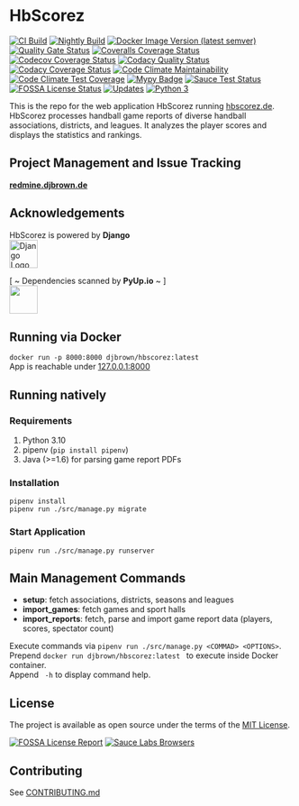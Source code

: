# HbScorez

[![CI Build](https://github.com/djbrown/hbscorez/actions/workflows/ci-build.yml/badge.svg)](https://github.com/djbrown/hbscorez/actions/workflows/ci-build.yml)
[![Nightly Build](https://github.com/djbrown/hbscorez/actions/workflows/nightly-build.yml/badge.svg)](https://github.com/djbrown/hbscorez/actions/workflows/nightly-build.yml)
[![Docker Image Version (latest semver)](https://img.shields.io/docker/v/djbrown/hbscorez?sort=semver)](https://hub.docker.com/r/djbrown/hbscorez)
[![Quality Gate Status](https://sonarcloud.io/api/project_badges/measure?project=djbrown_hbscorez&metric=alert_status)](https://sonarcloud.io/dashboard?id=djbrown_hbscorez)
[![Coveralls Coverage Status](https://coveralls.io/repos/github/djbrown/hbscorez/badge.svg)](https://coveralls.io/github/djbrown/hbscorez)
[![Codecov Coverage Status](https://codecov.io/github/djbrown/hbscorez/coverage.svg)](http://codecov.io/github/djbrown/hbscorez/)
[![Codacy Quality Status](https://api.codacy.com/project/badge/Grade/aa168e5b5c154b1ba8b891afa0998d9e)](https://www.codacy.com/app/djbrown/hbscorez?utm_source=github.com&utm_medium=referral&utm_content=djbrown/hbscorez&utm_campaign=Badge_Grade)
[![Codacy Coverage Status](https://app.codacy.com/project/badge/Coverage/aa168e5b5c154b1ba8b891afa0998d9e)](https://www.codacy.com/manual/djbrown/hbscorez/dashboard?utm_source=github.com&utm_medium=referral&utm_content=djbrown/hbscorez&utm_campaign=Badge_Coverage)
[![Code Climate Maintainability](https://api.codeclimate.com/v1/badges/db7cf3c32bc124e21e8e/maintainability)](https://codeclimate.com/github/djbrown/hbscorez/maintainability)
[![Code Climate Test Coverage](https://api.codeclimate.com/v1/badges/db7cf3c32bc124e21e8e/test_coverage)](https://codeclimate.com/github/djbrown/hbscorez/test_coverage)
[![Mypy Badge](http://www.mypy-lang.org/static/mypy_badge.svg)](http://mypy-lang.org/)
[![Sauce Test Status](https://saucelabs.com/buildstatus/dan-brown)](https://saucelabs.com/u/dan-brown)
[![FOSSA License Status](https://app.fossa.com/api/projects/custom%2B5488%2Fgithub.com%2Fdjbrown%2Fhbscorez.svg?type=shield)](https://app.fossa.com/projects/custom%2B5488%2Fgithub.com%2Fdjbrown%2Fhbscorez?ref=badge_shield)
[![Updates](https://pyup.io/repos/github/djbrown/hbscorez/shield.svg)](https://pyup.io/repos/github/djbrown/hbscorez/)
[![Python 3](https://pyup.io/repos/github/djbrown/hbscorez/python-3-shield.svg)](https://pyup.io/repos/github/djbrown/hbscorez/)

This is the repo for the web application HbScorez running [hbscorez.de](https://hbscorez.de/).  
HbScorez processes handball game reports of diverse handball associations, districts, and leagues.
It analyzes the player scores and displays the statistics and rankings.

## Project Management and Issue Tracking

**[redmine.djbrown.de](https://redmine.djbrown.de/projects/hbscorez)**

## Acknowledgements

HbScorez is powered by **Django**  
[<img src="https://www.djangoproject.com/m/img/logos/django-logo-positive.svg" height="50" alt="Django Logo"/>](https://www.djangoproject.com/)

[ ~ Dependencies scanned by **PyUp.io** ~ ]  
[<img src="https://pyup.io/static/images/logo.png" height="50"/>](https://pyup.io/)

## Running via Docker

`docker run -p 8000:8000 djbrown/hbscorez:latest`  
App is reachable under [127.0.0.1:8000](http://127.0.0.1:8000)

## Running natively

### Requirements

1. Python 3.10
1. pipenv (`pip install pipenv`)
1. Java (>=1.6) for parsing game report PDFs

### Installation

`pipenv install`  
`pipenv run ./src/manage.py migrate`

### Start Application

`pipenv run ./src/manage.py runserver`

## Main Management Commands

- **setup**: fetch associations, districts, seasons and leagues
- **import_games**: fetch games and sport halls
- **import_reports**: fetch, parse and import game report data (players, scores, spectator count)

Execute commands via `pipenv run ./src/manage.py <COMMAD> <OPTIONS>`.  
Prepend `docker run djbrown/hbscorez:latest ` to execute inside Docker container.  
Append ` -h` to display command help.

## License

The project is available as open source under the terms of the [MIT License](http://opensource.org/licenses/MIT).

[![FOSSA License Report](https://app.fossa.com/api/projects/custom%2B5488%2Fgithub.com%2Fdjbrown%2Fhbscorez.svg?type=large)](https://app.fossa.com/projects/custom%2B5488%2Fgithub.com%2Fdjbrown%2Fhbscorez?ref=badge_large)
[![Sauce Labs Browsers](https://saucelabs.com/browser-matrix/dan-brown.svg)](https://saucelabs.com/u/dan-brown)

## Contributing

See [CONTRIBUTING.md](.github/CONTRIBUTING.md)
